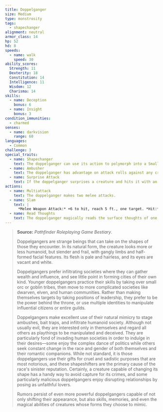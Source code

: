 ```yaml
---
title: Doppelganger
size: Medium
type: monstrosity
tags:
  - shapechanger
alignment: neutral
armor_class: 14
hp: 52
hd: 8
speeds:
  - name: walk
    speed: 30
ability_scores:
  Strength: 11
  Dexterity: 18
  Constitution: 14
  Intelligence: 11
  Wisdom: 12
  Charisma: 14
skills:
  - name: Deception
    bonus: 6
  - name: Insight
    bonus: 3
condition_immunities:
  - charmed
senses:
  - name: darkvision
    range: 60
languages:
  - Common
challenge: 3
special_traits:
  - name: Shapechanger
    text: The doppelganger can use its action to polymorph into a Small or Medium humanoid it has seen, or back into its true form. Its statistics, other than its size, are the same in each form. Any equipment it is wearing or carrying isn't transformed. It reverts to its true form if it dies.
  - name: Ambusher
    text: The doppelganger has advantage on attack rolls against any creature it has surprised.
  - name: Surprise Attack
    text: If the doppelganger surprises a creature and hits it with an attack during the first round of combat, the target takes an extra 10 (3d6)  damage from the attack.
actions:
  - name: Multiattack
    text: The doppelganger makes two melee attacks.
  - name: Slam
    text: |
      *Melee Weapon Attack:* +6 to hit, reach 5 ft., one target. *Hit:* 7 (1d6 + 4) bludgeoning damage.
  - name: Read Thoughts
    text: The doppelganger magically reads the surface thoughts of one creature within 60 feet of it. The effect can penetrate barriers, but 3 feet of wood or dirt, 2 feet of stone, 2 inches of metal, or a thin sheet of lead blocks it. While the target is in range, the doppelganger can continue reading its thoughts, as long as the doppelganger's concentration isn't broken (as if concentrating on a spell). While reading the target's mind, the doppelganger has advantage on  Wisdom (Insight) and Charisma (Deception, Intimidation, and Persuasion) checks against the target.
---
```


> **Source:** *Pathfinder Roleplaying Game Bestiary*.
>
> Doppelgangers are strange beings that can take on the shapes of those they encounter. In its natural form, the creature looks more or less humanoid, but slender and frail, with gangly limbs and half-formed facial features. Its flesh is pale and hairless, and its eyes are vacant and white.
>
> Doppelgangers prefer infiltrating societies where they can gather wealth and influence, and see little point in forming cities of their own kind. Younger doppelgangers practice their skills by taking over small orc or goblin tribes, then move to more complicated societies like dwarven, elven, and human communities. Rather than making themselves targets by taking positions of leadership, they prefer to be the power behind the throne, or use multiple identities to manipulate influential citizens or entire guilds.
>
> Doppelgangers make excellent use of their natural mimicry to stage ambushes, bait traps, and infiltrate humanoid society. Although not usually evil, they are interested only in themselves and regard all others as playthings to be manipulated and deceived. They are particularly fond of invading human societies in order to indulge in their desires—some enjoy the complex dance of politics while others seek constant change in the race and gender of both themselves and their romantic companions. While not standard, it is those doppelgangers use their gifts for cruel and sadistic purposes that are most notorious, and these shapeshifters are the primary cause of the race's sinister reputation. Certainly, a creature capable of changing its shape has a handy way to avoid capture for its crimes, and some particularly malicious doppelgangers enjoy disrupting relationships by posing as unfaithful lovers.
>
> Rumors persist of even more powerful doppelgangers capable of not only shifting their appearance, but also skills, memories, and even the magical abilities of creatures whose forms they choose to mimic.
